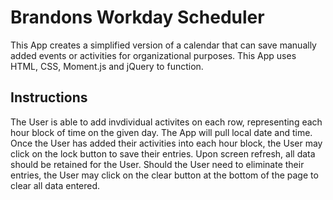 # Brandons Workday Scheduler
 This App creates a simplified version of a calendar that can save manually added events or activities for organizational purposes. This App uses HTML, CSS, Moment.js and jQuery to function. 

## Instructions

The User is able to add invdividual activites on each row, representing each hour block of time on the given day. The App will pull local date and time. 
Once the User has added their activities into each hour block, the User may click on the lock button to save their entries. Upon screen refresh, all data should be retained for the User. 
Should the User need to eliminate their entries, the User may click on the clear button at the bottom of the page to clear all data entered. 
